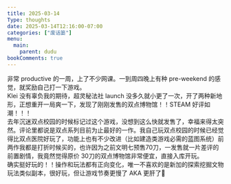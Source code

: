 ```yaml
---
title: 2025-03-14
Type: thoughts
date: 2025-03-14T12:16:00-07:00
categories: ["废话篓"]
menu:
  main:
    parent: dudu
bookComments: true
---
```


非常 productive 的一周，上了不少网课。一到周四晚上有种 pre-weekend 的感觉，就奖励自己打一下游戏。  
Klei 没有辜负我的期待，超灵秘法社 launch 没多久就小更了一次，开了两种新地形，正想重开一局爽一下，发现了刚刚发售的双点博物馆！！STEAM 好评如潮！！！  
去年沉迷双点校园的时候标记过这个游戏，没想到这么快就发售了，幸福来得太突然。评论里都说是双点系列目前为止最好的一作。我自己玩双点校园的时候已经觉得比双点医院好玩了，功能上也有不少改进（比如建造类游戏必需的蓝图系统）前两作我都是打折时候买的，也许因为之前文明七预售70刀，一发售就一片差评的前置剧情，我竟然觉得原价 30刀的双点博物馆非常便宜，直接入库开玩。  
确实挺好玩的！！操作和玩法都有正向变化，唯一不喜欢的是新加的探索挖掘文物玩法类似副本，很好玩，但让游戏节奏更慢了 AKA 更肝了🤢
